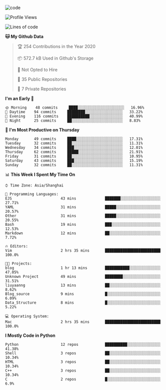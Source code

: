 
<!--
**liuyaanng/liuyaanng** is a ✨ _special_ ✨ repository because its `README.md` (this file) appears on your GitHub profile.

Here are some ideas to get you started:

- 🔭 I’m currently working on ...
- 🌱 I’m currently learning ...
- 👯 I’m looking to collaborate on ...
- 🤔 I’m looking for help with ...
- 💬 Ask me about ...
- 📫 How to reach me: ...
- 😄 Pronouns: ...
- ⚡ Fun fact: ...
-->


![code](https://cdn.jsdelivr.net/gh/liuyaanng/liuyaanng@1.0/code.gif) 

<!--START_SECTION:waka-->
![Profile Views](http://img.shields.io/badge/Profile%20Views-145-blue)

![Lines of code](https://img.shields.io/badge/From%20Hello%20World%20I%27ve%20Written-5.0%20million%20lines%20of%20code-blue)

**🐱 My Github Data** 

> 🏆 254 Contributions in the Year 2020
 > 
> 📦 572.7 kB Used in Github's Storage 
 > 
> 🚫 Not Opted to Hire
 > 
> 📜 35 Public Repositories
 > 
> 🔑 7 Private Repositories 

**I'm an Early 🐤** 

```text
🌞 Morning    48 commits     ████░░░░░░░░░░░░░░░░░░░░░   16.96% 
🌆 Daytime    94 commits     ████████░░░░░░░░░░░░░░░░░   33.22% 
🌃 Evening    116 commits    ██████████░░░░░░░░░░░░░░░   40.99% 
🌙 Night      25 commits     ██░░░░░░░░░░░░░░░░░░░░░░░   8.83%

```
📅 **I'm Most Productive on Thursday** 

```text
Monday       49 commits     ████░░░░░░░░░░░░░░░░░░░░░   17.31% 
Tuesday      32 commits     ██░░░░░░░░░░░░░░░░░░░░░░░   11.31% 
Wednesday    34 commits     ███░░░░░░░░░░░░░░░░░░░░░░   12.01% 
Thursday     62 commits     █████░░░░░░░░░░░░░░░░░░░░   21.91% 
Friday       31 commits     ██░░░░░░░░░░░░░░░░░░░░░░░   10.95% 
Saturday     43 commits     ███░░░░░░░░░░░░░░░░░░░░░░   15.19% 
Sunday       32 commits     ██░░░░░░░░░░░░░░░░░░░░░░░   11.31%

```


📊 **This Week I Spent My Time On** 

```text
⌚︎ Time Zone: Asia/Shanghai

💬 Programming Languages: 
EJS                      43 mins             ███████░░░░░░░░░░░░░░░░░░   27.71% 
YAML                     31 mins             █████░░░░░░░░░░░░░░░░░░░░   20.57% 
Other                    31 mins             █████░░░░░░░░░░░░░░░░░░░░   20.55% 
Bash                     19 mins             ███░░░░░░░░░░░░░░░░░░░░░░   12.53% 
Markdown                 12 mins             ██░░░░░░░░░░░░░░░░░░░░░░░   7.72%

🔥 Editors: 
Vim                      2 hrs 35 mins       █████████████████████████   100.0%

🐱‍💻 Projects: 
blog                     1 hr 13 mins        ███████████░░░░░░░░░░░░░░   47.05% 
Unknown Project          49 mins             ████████░░░░░░░░░░░░░░░░░   31.51% 
liuyaanng                13 mins             ██░░░░░░░░░░░░░░░░░░░░░░░   8.62% 
Blog_source              9 mins              █░░░░░░░░░░░░░░░░░░░░░░░░   6.09% 
Data_Structure           8 mins              █░░░░░░░░░░░░░░░░░░░░░░░░   5.22%

💻 Operating System: 
Mac                      2 hrs 35 mins       █████████████████████████   100.0%

```

**I Mostly Code in Python** 

```text
Python                   12 repos            ██████████░░░░░░░░░░░░░░░   41.38% 
Shell                    3 repos             ██░░░░░░░░░░░░░░░░░░░░░░░   10.34% 
HTML                     3 repos             ██░░░░░░░░░░░░░░░░░░░░░░░   10.34% 
C++                      3 repos             ██░░░░░░░░░░░░░░░░░░░░░░░   10.34% 
C                        2 repos             █░░░░░░░░░░░░░░░░░░░░░░░░   6.9%

```



<!--END_SECTION:waka-->
